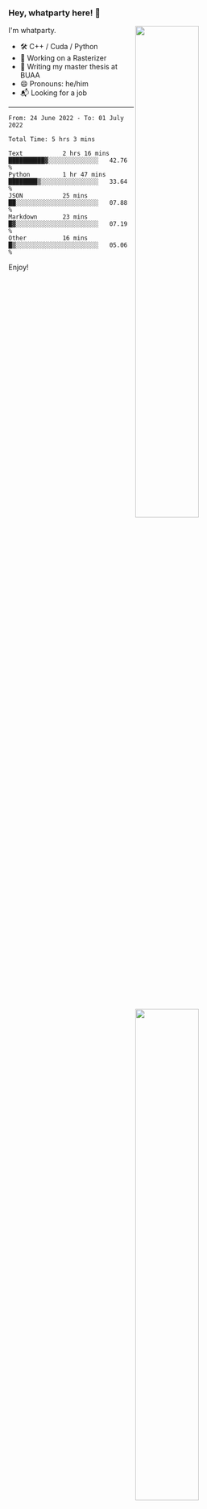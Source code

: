 ### Hey, whatparty here! 👋

[<img align="right" width="50%" src="https://github-readme-stats-ouuan.vercel.app/api?username=whatparty&theme=dark&show_icons=true">](https://metrics.lecoq.io/whatparty#gh-dark-mode-only)
[<img align="right" width="50%" src="https://github-readme-stats-ouuan.vercel.app/api?username=whatparty&show_icons=true">](https://metrics.lecoq.io/whatparty#gh-light-mode-only)

I'm whatparty.

- 🛠️ C++ / Cuda / Python 
- 🔭 Working on a Rasterizer
- 🌱 Writing my master thesis at BUAA
- 😄 Pronouns: he/him
- 📬 Looking for a job

---

<!--START_SECTION:waka-->

```text
From: 24 June 2022 - To: 01 July 2022

Total Time: 5 hrs 3 mins

Text           2 hrs 16 mins   ██████████▓░░░░░░░░░░░░░░   42.76 %
Python         1 hr 47 mins    ████████▒░░░░░░░░░░░░░░░░   33.64 %
JSON           25 mins         ██░░░░░░░░░░░░░░░░░░░░░░░   07.88 %
Markdown       23 mins         █▓░░░░░░░░░░░░░░░░░░░░░░░   07.19 %
Other          16 mins         █▒░░░░░░░░░░░░░░░░░░░░░░░   05.06 %
```

<!--END_SECTION:waka-->

Enjoy!
